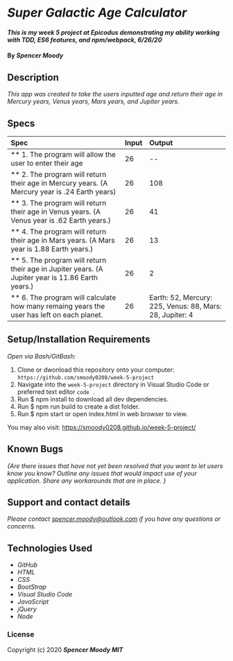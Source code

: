 # _Super Galactic Age Calculator_

#### _This is my week 5 project at Epicodus demonstrating my ability working with TDD, ES6 features, and npm/webpack, 6/26/20_

#### By _**Spencer Moody**_

## Description

_This app was created to take the users inputted age and return their age in Mercury years, Venus years, Mars years, and Jupiter years._

## Specs

| Spec | Input | Output |
| :-------------      | :------------- | :------------- |
| ** 1. The program will allow the user to enter their age | 26 | --
| ** 2. The program will return their age in Mercury years. (A Mercury year is .24 Earth years) | 26 | 108 |
| ** 3. The program will return their age in Venus years. (A Venus year is .62 Earth years.) | 26 | 41 |
| ** 4. The program will return their age in Mars years. (A Mars year is 1.88 Earth years.)| 26 | 13 |
| ** 5. The program will return  their age in Jupiter years. (A Jupiter year is 11.86 Earth years.) | 26 | 2 |
| ** 6. The program will calculate how many remaing years the user has left on each planet. | 26 | Earth: 52, Mercury: 225, Venus: 88, Mars: 28, Jupiter: 4|

## Setup/Installation Requirements

_Open via Bash/GitBash:_
1. Clone or dwonload this repository onto your computer:
`https://github.com/smoody0208/week-5-project`
2. Navigate into the `week-5-project` directory in Visual Studio Code or preferred text editor
`code .`
3. Run $ npm install to download all dev dependencies.
4. Run $ npm run build to create a dist folder.
5. Run $ npm start or open index.html in web browser to view.

You may also visit: https://smoody0208.github.io/week-5-project/

## Known Bugs

_{Are there issues that have not yet been resolved that you want to let users know you know?  Outline any issues that would impact use of your application.  Share any workarounds that are in place. }_

## Support and contact details

_Please contact spencer.moody@outlook.com if you have any questions or concerns._

## Technologies Used

* _GitHub_
* _HTML_
* _CSS_
* _BootStrap_
* _Visual Studio Code_
* _JavaScript_
* _jQuery_
* _Node_

### License

Copyright (c) 2020 **_Spencer Moody MIT_**